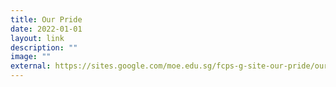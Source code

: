 ```yaml
---
title: Our Pride
date: 2022-01-01
layout: link
description: ""
image: ""
external: https://sites.google.com/moe.edu.sg/fcps-g-site-our-pride/our-pride-home
---
```

